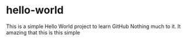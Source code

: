 # hello-world
This is a simple Hello World project to learn GitHub
Nothing much to it.
It amazing that this is this simple
